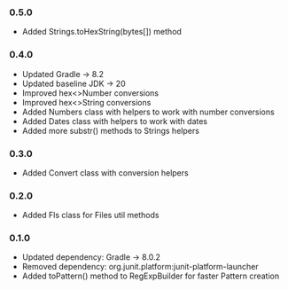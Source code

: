 ### 0.5.0

- Added Strings.toHexString(bytes[]) method

### 0.4.0

- Updated Gradle -> 8.2
- Updated baseline JDK -> 20
- Improved hex<>Number conversions
- Improved hex<>String conversions
- Added Numbers class with helpers to work with number conversions
- Added Dates class with helpers to work with dates
- Added more substr() methods to Strings helpers

### 0.3.0

- Added Convert class with conversion helpers

### 0.2.0

- Added Fls class for Files util methods

### 0.1.0

- Updated dependency: Gradle -> 8.0.2
- Removed dependency: org.junit.platform:junit-platform-launcher
- Added toPattern() method to RegExpBuilder for faster Pattern creation